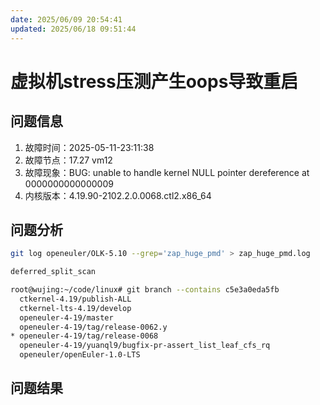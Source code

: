 ```yaml
---
date: 2025/06/09 20:54:41
updated: 2025/06/18 09:51:44
---
```


# 虚拟机stress压测产生oops导致重启

## 问题信息

1. 故障时间：2025-05-11-23:11:38
2. 故障节点：17.27 vm12
3. 故障现象：BUG: unable to handle kernel NULL pointer dereference at 0000000000000009
4. 内核版本：4.19.90-2102.2.0.0068.ctl2.x86_64

## 问题分析

```bash
git log openeuler/OLK-5.10 --grep='zap_huge_pmd' > zap_huge_pmd.log
```

```bash
deferred_split_scan
```

```bash
root@wujing:~/code/linux# git branch --contains c5e3a0eda5fb
  ctkernel-4.19/publish-ALL
  ctkernel-lts-4.19/develop
  openeuler-4-19/master
  openeuler-4-19/tag/release-0062.y
* openeuler-4-19/tag/release-0068
  openeuler-4-19/yuanql9/bugfix-pr-assert_list_leaf_cfs_rq
  openeuler/openEuler-1.0-LTS
```

## 问题结果

